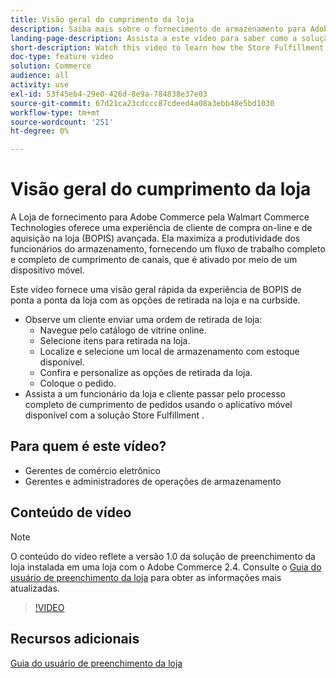 ```yaml
---
title: Visão geral do cumprimento da loja
description: Saiba mais sobre o fornecimento de armazenamento para Adobe Commerce pela Walmart Commerce Technologies, uma solução avançada de cumprimento de omnicanal que oferece uma experiência completa de compra online e compra na loja (BOPIS).
landing-page-description: Assista a este vídeo para saber como a solução Store Fulfillment oferece aos clientes a conveniência de coletar e armazenar funcionários mais eficientes e prontos para dispositivos móveis para coletar, preparar e entregar pedidos de retirada de loja aos clientes.
short-description: Watch this video to learn how the Store Fulfillment solution offers customers the convenience of in-store and curbside pick-up and store employees more efficient, mobile-ready fulfillment workflows to pick, stage, and hand-off store pickup orders to customers.
doc-type: feature video
solution: Commerce
audience: all
activity: use
exl-id: 53f45eb4-29e0-426d-8e9a-784838e37e03
source-git-commit: 67d21ca23cdccc87cdeed4a08a3ebb48e5bd1030
workflow-type: tm+mt
source-wordcount: '251'
ht-degree: 0%

---
```


# Visão geral do cumprimento da loja

A Loja de fornecimento para Adobe Commerce pela Walmart Commerce Technologies oferece uma experiência de cliente de compra on-line e de aquisição na loja (BOPIS) avançada. Ela maximiza a produtividade dos funcionários do armazenamento, fornecendo um fluxo de trabalho completo e completo de cumprimento de canais, que é ativado por meio de um dispositivo móvel.

Este vídeo fornece uma visão geral rápida da experiência de BOPIS de ponta a ponta da loja com as opções de retirada na loja e na curbside.

- Observe um cliente enviar uma ordem de retirada de loja:
   - Navegue pelo catálogo de vitrine online.
   - Selecione itens para retirada na loja.
   - Localize e selecione um local de armazenamento com estoque disponível.
   - Confira e personalize as opções de retirada da loja.
   - Coloque o pedido.
- Assista a um funcionário da loja e cliente passar pelo processo completo de cumprimento de pedidos usando o aplicativo móvel disponível com a solução Store Fulfillment .

## Para quem é este vídeo?

- Gerentes de comércio eletrônico
- Gerentes e administradores de operações de armazenamento

## Conteúdo de vídeo

>[!NOTE]
>
>O conteúdo do vídeo reflete a versão 1.0 da solução de preenchimento da loja instalada em uma loja com o Adobe Commerce 2.4. Consulte o [Guia do usuário de preenchimento da loja](https://experienceleague.adobe.com/docs/commerce-merchant-services/store-fulfillment/introduction.html) para obter as informações mais atualizadas.

>[!VIDEO](https://video.tv.adobe.com/v/343653?quality=12&learn=on)

## Recursos adicionais

[Guia do usuário de preenchimento da loja](https://experienceleague.adobe.com/docs/commerce-merchant-services/store-fulfillment/introduction.html)
